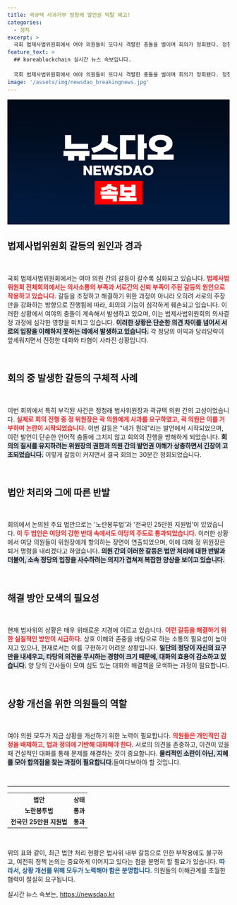 ```yaml
---
title: 곽규택 사과거부 정청래 발언권 박탈 예고!
categories:
  - 정치
excerpt: >
  국회 법제사법위원회에서 여야 의원들이 또다시 격렬한 충돌을 벌이며 회의가 정회됐다. 정청래 위원장이 곽규택 의원에게 사과를 요구하자, 고성이 오가는 가운데 회의는 산만해졌다. 예의와 질서가 무너진 정치 현장을 놓치지 마세요!
feature_text: >
  ## koreablockchain 실시간 뉴스 속보입니다.

  국회 법제사법위원회에서 여야 의원들이 또다시 격렬한 충돌을 벌이며 회의가 정회됐다. 정청래 위원장이 곽규택 의원에게 사과를 요구하자, 고성이 오가는 가운데 회의는 산만해졌다. 예의와 질서가 무너진 정치 현장을 놓치지 마세요!
image: '/assets/img/newsdao_breakingnews.jpg'
---
```


<p><img src="/assets/img/newsdao_breakingnews.jpg" alt="koreablockchain 속보" /></p>

<h2 data-ke-size="size26">법제사법위원회 갈등의 원인과 경과</h2>

<p data-ke-size="size16">&nbsp;</p>

<p>국회 법제사법위원회에서는 여야 의원 간의 갈등이 갈수록 심화되고 있습니다. <b><span style="color: #ee2323;">법제사법위원회 전체회의에서는 의사소통의 부족과 서로간의 신뢰 부족이 주된 갈등의 원인으로 작용하고 있습니다.</span></b> 갈등을 조정하고 해결하기 위한 과정이 아니라 오히려 서로의 주장만을 강화하는 방향으로 진행됨에 따라, 회의의 기능이 심각하게 훼손되고 있습니다. 이러한 상황에서 여야의 충돌이 계속해서 발생하고 있으며, 이는 법제사법위원회의 의사결정 과정에 심각한 영향을 미치고 있습니다. <b><span style="background-color: #21538527;">이러한 상황은 단순한 의견 차이를 넘어서 서로의 입장을 이해하지 못하는 데에서 발생하고 있습니다.</span></b> 각 정당의 이익과 당리당략이 앞세워지면서 진정한 대화와 타협이 사라진 상황입니다. </p>

<p data-ke-size="size16">&nbsp;</p>

<h2 data-ke-size="size26">회의 중 발생한 갈등의 구체적 사례</h2>

<p data-ke-size="size16">&nbsp;</p>

<p>이번 회의에서 특히 부각된 사건은 정청래 법사위원장과 곽규택 의원 간의 고성이었습니다. <b><span style="color: #ee2323;">실제로 회의 진행 중 정 위원장은 곽 의원에게 사과를 요구하였고, 곽 의원은 이를 거부하며 논란이 시작되었습니다.</span></b> 이번 갈등은 "네가 뭔데"라는 발언에서 시작되었으며, 이런 발언이 단순한 언어적 충돌에 그치지 않고 회의의 진행을 방해하게 되었습니다. <b><span style="background-color: #21538527;">회의의 질서를 유지하려는 위원장의 권한과 의원 간의 발언권 이해가 상충하면서 긴장이 고조되었습니다.</span></b> 이렇게 갈등이 커지면서 결국 회의는 30분간 정회되었습니다. </p>

<p data-ke-size="size16">&nbsp;</p>

<h2 data-ke-size="size26">법안 처리와 그에 따른 반발</h2>

<p data-ke-size="size16">&nbsp;</p>

<p>회의에서 논의된 주요 법안으로는 '노란봉투법'과 '전국민 25만원 지원법'이 있었습니다. <b><span style="color: #ee2323;">이 두 법안은 여당의 강한 반대 속에서도 야당의 주도로 통과되었습니다.</span></b> 이러한 상황에서 여당 의원들이 위원장에게 항의하는 장면이 연출되었으며, 이에 대해 정 위원장은 퇴거 명령을 내리겠다고 하였습니다. <b><span style="background-color: #21538527;">의원 간의 이러한 갈등은 법안 처리에 대한 반발과 더불어, 소속 정당의 입장을 사수하려는 의지가 겹쳐져 복잡한 양상을 보이고 있습니다.</span></b></p>

<p data-ke-size="size16">&nbsp;</p>

<h2 data-ke-size="size26">해결 방안 모색의 필요성</h2>

<p data-ke-size="size16">&nbsp;</p>

<p>현재 법사위의 상황은 매우 위태로운 지경에 이르고 있습니다. <b><span style="color: #ee2323;">이런 갈등을 해결하기 위한 실질적인 방안이 시급하다.</span></b> 상호 이해와 존중을 바탕으로 하는 소통의 필요성이 높아지고 있으나, 현재로서는 이를 구현하기 어려운 상황입니다. <b><span style="background-color: #21538527;">일단의 정당이 자신의 요구만을 내세우고, 타당의 의견을 무시하는 경향이 크기 때문에, 대화의 효용이 감소하고 있습니다.</span></b> 양 당의 간사들이 모여 심도 있는 대화와 해결책을 모색하는 과정이 필요합니다.</p>

<p data-ke-size="size16">&nbsp;</p>

<h2 data-ke-size="size26">상황 개선을 위한 의원들의 역할</h2>

<p data-ke-size="size16">&nbsp;</p>

<p>여야 의원 모두가 지금 상황을 개선하기 위한 노력이 필요합니다. <b><span style="color: #ee2323;">의원들은 개인적인 감정을 배제하고, 법과 정의에 기반해 대화해야 한다.</span></b> 서로의 의견을 존중하고, 이견이 있을 때 건설적인 대화를 통해 문제를 해결하는 것이 중요합니다. <b><span style="background-color: #21538527;">물리적인 소란이 아닌, 지혜를 모아 합의점을 찾는 과정이 필요합니다.</span></b>들여다보아야 할 것입니다.</p>

<p data-ke-size="size16">&nbsp;</p>

<hr />

<table>
  <tr>
    <th style="text-align: center;">법안</th>
    <th style="text-align: center;">상태</th>
  </tr>
  <tr>
    <td style="text-align: center; height: 17px;"><b>노란봉투법</b></td>
    <td style="text-align: center; height: 17px;"><b>통과</b></td>
  </tr>
  <tr>
    <td style="text-align: center; height: 17px;"><b>전국민 25만원 지원법</b></td>
    <td style="text-align: center; height: 17px;"><b>통과</b></td>
  </tr>
</table>

<p data-ke-size="size16">&nbsp;</p>

<p>위의 표와 같이, 최근 법안 처리 현황은 법사위 내부 갈등으로 인한 부작용에도 불구하고, 여전히 정책 논의는 중요하게 이어지고 있다는 점을 분명히 할 필요가 있습니다. <b><span style="color: #1a5490;">따라서, 상황 개선를 위해 모두가 노력해야 함은 분명합니다.</span></b> 의원들의 이해관계를 초월한 협력이 절실히 요구됩니다.</p>
실시간 뉴스 속보는, <a href="https://newsdao.kr" rel="dofollow">https://newsdao.kr</a>


